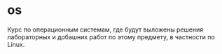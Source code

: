 # os
Курс по операционным системам, где будут выложены решения лабораторных и добашних работ по этому предмету, в частности по Linux. 
